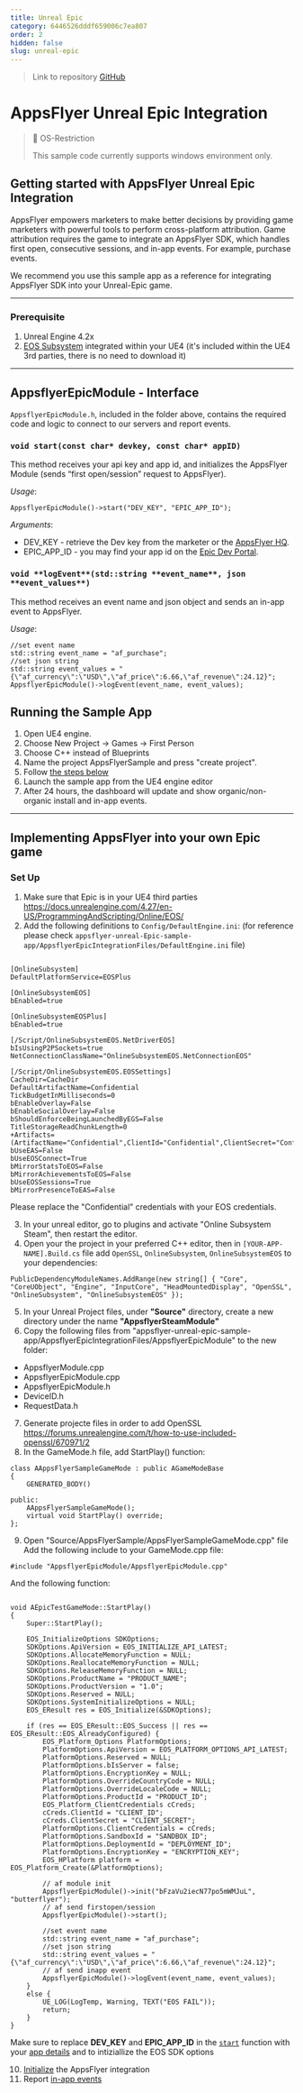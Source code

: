 ```yaml
---
title: Unreal Epic
category: 6446526dddf659006c7ea807
order: 2
hidden: false
slug: unreal-epic
---
```


> Link to repository
> [GitHub](https://github.com/AppsFlyerSDK/appsflyer-unreal-epic-sample-app)

# AppsFlyer Unreal Epic Integration

> 🚧 OS-Restriction
>
> This sample code currently supports windows environment only.

## **Getting started with AppsFlyer Unreal Epic Integration**

AppsFlyer empowers marketers to make better decisions by providing game marketers with powerful tools to perform cross-platform attribution.
Game attribution requires the game to integrate an AppsFlyer SDK, which handles first open, consecutive sessions, and in-app events. For example, purchase events.

We recommend you use this sample app as a reference for integrating AppsFlyer SDK into your Unreal-Epic game.

<hr/>

### Prerequisite

1. Unreal Engine 4.2x
2. [EOS Subsystem](https://docs.unrealengine.com/4.27/en-US/ProgrammingAndScripting/Online/EOS/) integrated within your UE4 (it's included within the UE4 3rd parties, there is no need to download it)
<hr/>

## **AppsflyerEpicModule - Interface**

`AppsflyerEpicModule.h`, included in the folder above, contains the required code and logic to connect to our servers and report events.

### `void start(const char* devkey, const char* appID)`

This method receives your api key and app id, and initializes the AppsFlyer Module (sends “first open/session” request to AppsFlyer).

_Usage_:

```
AppsflyerEpicModule()->start("DEV_KEY", "EPIC_APP_ID");
```

_Arguments_:

- DEV_KEY - retrieve the Dev key from the marketer or the [AppsFlyer HQ](https://support.appsflyer.com/hc/en-us/articles/211719806-App-settings-#general-app-settings).
- EPIC_APP_ID - you may find your app id on the [Epic Dev Portal](https://dev.epicgames.com/portal/en-US/).

### `void **logEvent**(std::string **event_name**, json **event_values**)`

This method receives an event name and json object and sends an in-app event to AppsFlyer.

_Usage_:

```
//set event name
std::string event_name = "af_purchase";
//set json string
std::string event_values = "{\"af_currency\":\"USD\",\"af_price\":6.66,\"af_revenue\":24.12}";
AppsflyerEpicModule()->logEvent(event_name, event_values);
```

## Running the Sample App

1. Open UE4 engine.
2. Choose New Project -> Games -> First Person
3. Choose C++ instead of Blueprints
4. Name the project AppsFlyerSample and press "create project".
5. Follow [the steps below](#implementing-appsflyer-into-your-own-epic-game)
6. Launch the sample app from the UE4 engine editor
7. After 24 hours, the dashboard will update and show organic/non-organic install and in-app events.

<hr/>

## **Implementing AppsFlyer into your own Epic game**

### Set Up

1. Make sure that Epic is in your UE4 third parties https://docs.unrealengine.com/4.27/en-US/ProgrammingAndScripting/Online/EOS/
2. Add the following definitions to `Config/DefaultEngine.ini`:
   (for reference please check `appsflyer-unreal-Epic-sample-app/AppsflyerEpicIntegrationFiles/DefaultEngine.ini` file)

```

[OnlineSubsystem]
DefaultPlatformService=EOSPlus

[OnlineSubsystemEOS]
bEnabled=true

[OnlineSubsystemEOSPlus]
bEnabled=true

[/Script/OnlineSubsystemEOS.NetDriverEOS]
bIsUsingP2PSockets=true
NetConnectionClassName="OnlineSubsystemEOS.NetConnectionEOS"

[/Script/OnlineSubsystemEOS.EOSSettings]
CacheDir=CacheDir
DefaultArtifactName=Confidential
TickBudgetInMilliseconds=0
bEnableOverlay=False
bEnableSocialOverlay=False
bShouldEnforceBeingLaunchedByEGS=False
TitleStorageReadChunkLength=0
+Artifacts=(ArtifactName="Confidential",ClientId="Confidential",ClientSecret="Confidential",ProductId="Confidential",SandboxId="Confidential",DeploymentId="Confidential",EncryptionKey="Confidential")
bUseEAS=False
bUseEOSConnect=True
bMirrorStatsToEOS=False
bMirrorAchievementsToEOS=False
bUseEOSSessions=True
bMirrorPresenceToEAS=False
```

Please replace the "Confidential" credentials with your EOS credentials.

3. In your unreal editor, go to plugins and activate "Online Subsystem Steam", then restart the editor.
4. Open your the project in your preferred C++ editor, then in `[YOUR-APP-NAME].Build.cs` file add `OpenSSL`, `OnlineSubsystem`, `OnlineSubsystemEOS` to your dependencies:

```
PublicDependencyModuleNames.AddRange(new string[] { "Core", "CoreUObject", "Engine", "InputCore", "HeadMountedDisplay", "OpenSSL", "OnlineSubsystem", "OnlineSubsystemEOS" });
```

5. In your Unreal Project files, under **"Source"** directory, create a new directory under the name **"AppsflyerSteamModule"**
6. Copy the following files from "appsflyer-unreal-epic-sample-app/AppsflyerEpicIntegrationFiles/AppsflyerEpicModule" to the new folder:

- AppsflyerModule.cpp
- AppsflyerEpicModule.cpp
- AppsflyerEpicModule.h
- DeviceID.h
- RequestData.h

7. Generate projecte files in order to add OpenSSL https://forums.unrealengine.com/t/how-to-use-included-openssl/670971/2
8. In the GameMode.h file, add StartPlay() function:

```UCLASS(minimalapi)
class AAppsFlyerSampleGameMode : public AGameModeBase
{
	GENERATED_BODY()

public:
	AAppsFlyerSampleGameMode();
	virtual void StartPlay() override;
};

```

9. Open "Source/AppsFlyerSample/AppsFlyerSampleGameMode.cpp" file
   Add the following include to your GameMode.cpp file:

```
#include "AppsflyerEpicModule/AppsflyerEpicModule.cpp"
```

And the following function:

```

void AEpicTestGameMode::StartPlay()
{
	Super::StartPlay();

	EOS_InitializeOptions SDKOptions;
	SDKOptions.ApiVersion = EOS_INITIALIZE_API_LATEST;
	SDKOptions.AllocateMemoryFunction = NULL;
	SDKOptions.ReallocateMemoryFunction = NULL;
	SDKOptions.ReleaseMemoryFunction = NULL;
	SDKOptions.ProductName = "PRODUCT_NAME";
	SDKOptions.ProductVersion = "1.0";
	SDKOptions.Reserved = NULL;
	SDKOptions.SystemInitializeOptions = NULL;
	EOS_EResult res = EOS_Initialize(&SDKOptions);

	if (res == EOS_EResult::EOS_Success || res == EOS_EResult::EOS_AlreadyConfigured) {
		EOS_Platform_Options PlatformOptions;
		PlatformOptions.ApiVersion = EOS_PLATFORM_OPTIONS_API_LATEST;
		PlatformOptions.Reserved = NULL;
		PlatformOptions.bIsServer = false;
		PlatformOptions.EncryptionKey = NULL;
		PlatformOptions.OverrideCountryCode = NULL;
		PlatformOptions.OverrideLocaleCode = NULL;
		PlatformOptions.ProductId = "PRODUCT_ID";
		EOS_Platform_ClientCredentials cCreds;
		cCreds.ClientId = "CLIENT_ID";
		cCreds.ClientSecret = "CLIENT_SECRET";
		PlatformOptions.ClientCredentials = cCreds;
		PlatformOptions.SandboxId = "SANDBOX_ID";
		PlatformOptions.DeploymentId = "DEPLOYMENT_ID";
		PlatformOptions.EncryptionKey = "ENCRYPTION_KEY";
		EOS_HPlatform platform = EOS_Platform_Create(&PlatformOptions);

		// af module init
		AppsflyerEpicModule()->init("bFzaVu2iecN77po5mWMJuL", "butterflyer");
		// af send firstopen/session
		AppsflyerEpicModule()->start();

		//set event name
		std::string event_name = "af_purchase";
		//set json string
		std::string event_values = "{\"af_currency\":\"USD\",\"af_price\":6.66,\"af_revenue\":24.12}";
		// af send inapp event
		AppsflyerEpicModule()->logEvent(event_name, event_values);
	}
	else {
		UE_LOG(LogTemp, Warning, TEXT("EOS FAIL"));
		return;
	}
}
```

Make sure to replace **DEV_KEY** and **EPIC_APP_ID** in the [`start`](#void-startconst-char-devkey-const-char-appid) function with your [app details](#App-Details) and to intiziallize the EOS SDK options

10. [Initialize](#void-startconst-char-devkey-const-char-appid) the AppsFlyer integration
11. Report [in-app events](#void-logeventstdstring-event_name-json-event_values)

